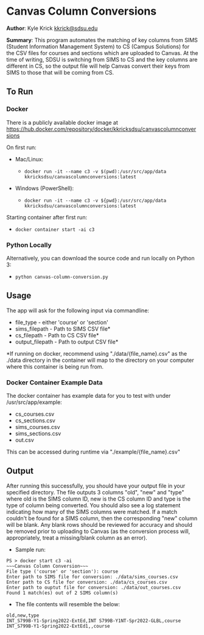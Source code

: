 # Canvas Column Conversions

**Author**: Kyle Krick <kkrick@sdsu.edu>

**Summary**: This program automates the matching of key columns from SIMS (Student Information Management System)
to CS (Campus Solutions) for the CSV files for courses and sections which are uploaded to Canvas.
At the time of writing, SDSU is switching from SIMS to CS and the key columns are different in CS, so the
output file will help Canvas convert their keys from SIMS to those that will be coming from CS.

## To Run

### Docker
There is a publicly available docker image at https://hub.docker.com/repository/docker/kkricksdsu/canvascolumnconversions

On first run:

- Mac/Linux:
  - ```docker run -it --name c3 -v $(pwd):/usr/src/app/data kkricksdsu/canvascolumnconversions:latest```

- Windows (PowerShell):

  - ```docker run -it --name c3 -v ${pwd}:/usr/src/app/data kkricksdsu/canvascolumnconversions:latest```

Starting container after first run:
- ```docker container start -ai c3```

### Python Locally
Alternatively, you can download the source code and run locally on Python 3:

- ```python canvas-column-conversion.py```

## Usage
The app will ask for the following input via commandline:
- file_type - either 'course' or 'section'
- sims_filepath - Path to SIMS CSV file*
- cs_filepath - Path to CS CSV file*
- output_filepath - Path to output CSV file*

*If running on docker, recommend using "./data/{file_name}.csv" as the ./data directory in the container will map to the directory on your computer where this container is being run from.

### Docker Container Example Data
The docker container has example data for you to test with under /usr/src/app/example:
- cs_courses.csv
- cs_sections.csv
- sims_courses.csv
- sims_sections.csv
- out.csv

This can be accessed during runtime via "./example/{file_name}.csv"

## Output
After running this successfully, you should have your output file in your specified directory. The file outputs 3 columns "old", "new" and "type" where old is the SIMS column ID, new is the CS column ID and type is the type of column being converted. You should also see a log statement indicating how many of the SIMS columns were matched. If a match couldn't be found for a SIMS column, then the corresponding "new" column will be blank. Any blank rows should be reviewed for accuracy and should be removed prior to uploading to Canvas (as the conversion process will, appropriately, treat a missing/blank column as an error).

- Sample run:
```
PS > docker start c3 -ai
~~~Canvas Column Conversion~~~
File type ('course' or 'section'): course
Enter path to SIMS file for conversion: ./data/sims_courses.csv
Enter path to CS file for conversion: ./data/cs_courses.csv
Enter path to ouptut file for conversion: ./data/out_courses.csv
Found 1 match(es) out of 2 SIMS column(s)
```

- The file contents will resemble the below:
```
old,new,type
INT_S799B-Y1-Spring2022-ExtEd,INT S799B-Y1NT-Spr2022-GLBL,course
INT_S799B-Y1-Spring2022-ExtEd1,,course
```